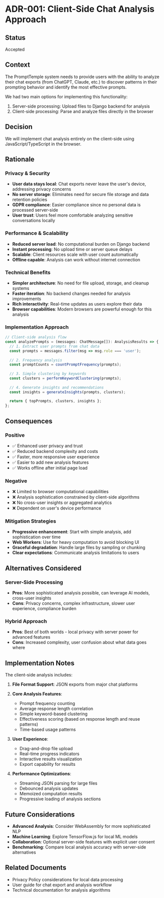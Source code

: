 # ADR-001: Client-Side Chat Analysis Approach

## Status
Accepted

## Context
The PromptTemple system needs to provide users with the ability to analyze their chat exports (from ChatGPT, Claude, etc.) to discover patterns in their prompting behavior and identify the most effective prompts. 

We had two main options for implementing this functionality:
1. Server-side processing: Upload files to Django backend for analysis
2. Client-side processing: Parse and analyze files directly in the browser

## Decision
We will implement chat analysis entirely on the client-side using JavaScript/TypeScript in the browser.

## Rationale

### Privacy & Security
- **User data stays local**: Chat exports never leave the user's device, addressing privacy concerns
- **No server storage**: Eliminates need for secure file storage and data retention policies
- **GDPR compliance**: Easier compliance since no personal data is processed server-side
- **User trust**: Users feel more comfortable analyzing sensitive conversations locally

### Performance & Scalability
- **Reduced server load**: No computational burden on Django backend
- **Instant processing**: No upload time or server queue delays
- **Scalable**: Client resources scale with user count automatically
- **Offline capable**: Analysis can work without internet connection

### Technical Benefits
- **Simpler architecture**: No need for file upload, storage, and cleanup systems
- **Faster iteration**: No backend changes needed for analysis improvements
- **Rich interactivity**: Real-time updates as users explore their data
- **Browser capabilities**: Modern browsers are powerful enough for this analysis

### Implementation Approach
```typescript
// Client-side analysis flow
const analyzePrompts = (messages: ChatMessage[]): AnalysisResults => {
  // 1. Extract user prompts from chat data
  const prompts = messages.filter(msg => msg.role === 'user');
  
  // 2. Frequency analysis
  const promptCounts = countPromptFrequency(prompts);
  
  // 3. Simple clustering by keywords
  const clusters = performKeywordClustering(prompts);
  
  // 4. Generate insights and recommendations
  const insights = generateInsights(prompts, clusters);
  
  return { topPrompts, clusters, insights };
};
```

## Consequences

### Positive
- ✅ Enhanced user privacy and trust
- ✅ Reduced backend complexity and costs
- ✅ Faster, more responsive user experience
- ✅ Easier to add new analysis features
- ✅ Works offline after initial page load

### Negative
- ❌ Limited to browser computational capabilities
- ❌ Analysis sophistication constrained by client-side algorithms
- ❌ No cross-user insights or aggregated analytics
- ❌ Dependent on user's device performance

### Mitigation Strategies
- **Progressive enhancement**: Start with simple analysis, add sophistication over time
- **Web Workers**: Use for heavy computation to avoid blocking UI
- **Graceful degradation**: Handle large files by sampling or chunking
- **Clear expectations**: Communicate analysis limitations to users

## Alternatives Considered

### Server-Side Processing
- **Pros**: More sophisticated analysis possible, can leverage AI models, cross-user insights
- **Cons**: Privacy concerns, complex infrastructure, slower user experience, compliance burden

### Hybrid Approach
- **Pros**: Best of both worlds - local privacy with server power for advanced features
- **Cons**: Increased complexity, user confusion about what data goes where

## Implementation Notes

The client-side analysis includes:

1. **File Format Support**: JSON exports from major chat platforms
2. **Core Analysis Features**:
   - Prompt frequency counting
   - Average response length correlation
   - Simple keyword-based clustering
   - Effectiveness scoring (based on response length and reuse patterns)
   - Time-based usage patterns

3. **User Experience**:
   - Drag-and-drop file upload
   - Real-time progress indicators
   - Interactive results visualization
   - Export capability for results

4. **Performance Optimizations**:
   - Streaming JSON parsing for large files
   - Debounced analysis updates
   - Memoized computation results
   - Progressive loading of analysis sections

## Future Considerations

- **Advanced Analysis**: Consider WebAssembly for more sophisticated NLP
- **Machine Learning**: Explore TensorFlow.js for local ML models
- **Collaboration**: Optional server-side features with explicit user consent
- **Benchmarking**: Compare local analysis accuracy with server-side alternatives

## Related Documents
- Privacy Policy considerations for local data processing
- User guide for chat export and analysis workflow
- Technical documentation for analysis algorithms